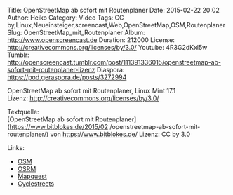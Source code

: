 Title: OpenStreetMap ab sofort mit Routenplaner
Date: 2015-02-22 20:02
Author: Heiko
Category: Video
Tags: CC by,Linux,Neueinsteiger,screencast,Web,OpenStreetMap,OSM,Routenplaner
Slug: OpenStreetMap_mit_Routenplaner
Album: http://www.openscreencast.de
Duration: 212000
License: http://creativecommons.org/licenses/by/3.0/
Youtube: 4R3G2dKxl5w
Tumblr: http://openscreencast.tumblr.com/post/111391336015/openstreetmap-ab-sofort-mit-routenplaner-lizenz
Diaspora: https://pod.geraspora.de/posts/3272994

OpenStreetMap ab sofort mit Routenplaner, Linux Mint 17.1  
Lizenz: <http://creativecommons.org/licenses/by/3.0/>  
  
Textquelle:  
[OpenStreetMap ab sofort mit Routenplaner](https://www.bitblokes.de/2015/02
/openstreetmap-ab-sofort-mit-routenplaner/) von <https://www.bitblokes.de/>
Lizenz: CC by 3.0

Links:

  * [OSM](http://www.openstreetmap.org/ "Link zu openstreetmap.org" )
  * [OSRM](http://map.project-osrm.org/ "Link zu map.project-osrm.org/" )
  * [Mapquest](http://open.mapquest.de/ "Link zu open.mapquest.de/" )
  * [Cyclestreets](http://www.cyclestreets.net/ "Link zu cyclestreets.net" )

